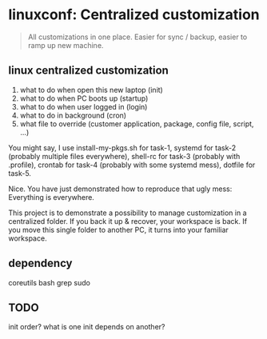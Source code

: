 # linuxconf: Centralized customization

> All customizations in one place. Easier for sync / backup, easier to ramp up new machine.

## linux centralized customization

1. what to do when open this new laptop (init)
2. what to do when PC boots up (startup)
3. what to do when user logged in (login)
4. what to do in background (cron)
5. what file to override (customer application, package, config file, script, ...) 

You might say, I use install-my-pkgs.sh for task-1, systemd for task-2 (probably multiple files everywhere), shell-rc for task-3 (probably with .profile), crontab for task-4 (probably with some systemd mess), dotfile for task-5.

Nice. You have just demonstrated how to reproduce that ugly mess: Everything is everywhere.

This project is to demonstrate a possibility to manage customization in a centralized folder. If you back it up & recover, your workspace is back. If you move this single folder to another PC, it turns into your familiar workspace.

## dependency

coreutils bash grep sudo

## TODO

init order? what is one init depends on another?
